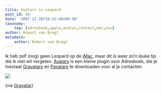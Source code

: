 ```yaml
---
title: Avatars in Leopard
post_id: 48
date: '2007-12-28T16:22:40+00:00'
taxonomy:
    tag: [adresboek,apple,avatar,contact,mac,osx]
author: Robert van Bregt
metadata:
    author: Robert van Bregt
---
```

Ik heb zelf (nog) geen Leopard op de [iMac](http://www.apple.com/nl/imac/), maar dit is weer zo’n leuke tip die ik niet wil vergeten. [Avatars](http://5xm.org/avatars) is een kleine plugin voor Adresboek, die je toestaat [Gravatars](http://gravatar.com) en [Pavatars](http://pavatar.com) te downloaden voor al je contacten.

[](http://gravatar.files.wordpress.com/2007/12/address_book.jpg)

![](http://gravatar.files.wordpress.com/2007/12/address_book.jpg)

(via [Gravatar](http://blog.gravatar.com/2007/12/27/your-gravatar-its-not-just-for-web-pages-any-more/))